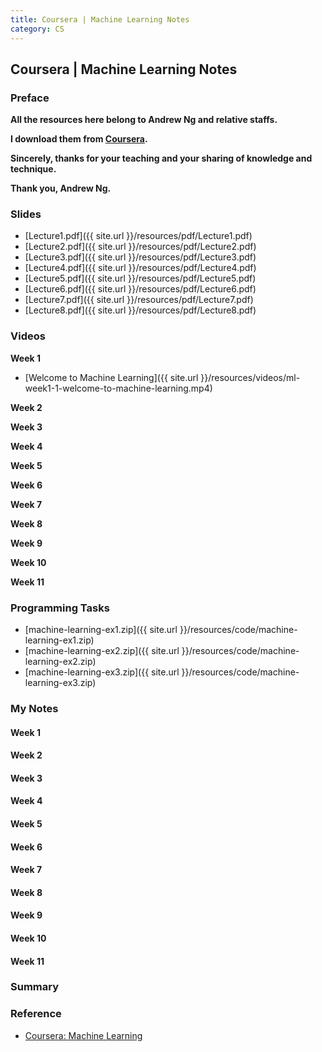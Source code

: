 ```yaml
---
title: Coursera | Machine Learning Notes
category: CS
---
```


## Coursera | Machine Learning Notes

### Preface

**All the resources here belong to Andrew Ng and relative staffs.**

**I download them from [Coursera](https://www.coursera.org/).**

**Sincerely, thanks for your teaching and your sharing of knowledge and technique.**

**Thank you, Andrew Ng.**

### Slides

- [Lecture1.pdf]({{ site.url }}/resources/pdf/Lecture1.pdf)
- [Lecture2.pdf]({{ site.url }}/resources/pdf/Lecture2.pdf)
- [Lecture3.pdf]({{ site.url }}/resources/pdf/Lecture3.pdf)
- [Lecture4.pdf]({{ site.url }}/resources/pdf/Lecture4.pdf)
- [Lecture5.pdf]({{ site.url }}/resources/pdf/Lecture5.pdf)
- [Lecture6.pdf]({{ site.url }}/resources/pdf/Lecture6.pdf)
- [Lecture7.pdf]({{ site.url }}/resources/pdf/Lecture7.pdf)
- [Lecture8.pdf]({{ site.url }}/resources/pdf/Lecture8.pdf)

### Videos

**Week 1**

- [Welcome to Machine Learning]({{ site.url }}/resources/videos/ml-week1-1-welcome-to-machine-learning.mp4)

**Week 2**

**Week 3**

**Week 4**

**Week 5**

**Week 6**

**Week 7**

**Week 8**

**Week 9**

**Week 10**

**Week 11**

### Programming Tasks

- [machine-learning-ex1.zip]({{ site.url }}/resources/code/machine-learning-ex1.zip)
- [machine-learning-ex2.zip]({{ site.url }}/resources/code/machine-learning-ex2.zip)
- [machine-learning-ex3.zip]({{ site.url }}/resources/code/machine-learning-ex3.zip)

### My Notes

#### Week 1

#### Week 2

#### Week 3

#### Week 4

#### Week 5

#### Week 6

#### Week 7

#### Week 8

#### Week 9

#### Week 10

#### Week 11

### Summary



### Reference

- [Coursera: Machine Learning](https://www.coursera.org/learn/machine-learning/)